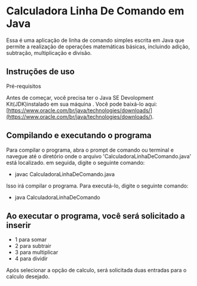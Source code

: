 # Calculadora Linha De Comando em Java
Essa é uma aplicação de linha de comando simples escrita em Java que permite 
a realização de operações matemáticas básicas, incluindo adição, subtração, multiplicação e divisão.
## Instruções de uso
Pré-requisitos

Antes de começar, você precisa ter o Java SE Devolopment Kit(JDK)instalado em sua máquina . Você pode baixá-lo aqui:
[https://www.oracle.com/br/java/technologies/downloads/](https://www.oracle.com/br/java/technologies/downloads/).

## Compilando e executando o programa
Para compilar o programa, abra o prompt de comando ou terminal e navegue até o diretório onde o arquivo 'CalculadoraLinhaDeComando.java'
está localizado. em seguida, digite o seguinte comando:
* javac CalculadoraLinhaDeComando.java

Isso irá compilar o programa. Para executá-lo, digite o seguinte comando: 
* java CalculadoraLinhaDeComando

## Ao executar o programa, você será solicitado a inserir 
* 1 para somar
* 2 para subtrair
* 3 para multiplicar
* 4 para dividir

Após selecionar a opção de calculo, será solicitada duas entradas para o calculo desejado. 
